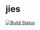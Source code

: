 # jies
[![Build Status](https://travis-ci.org/rise42/jies.svg?branch=master)](https://travis-ci.org/rise42/jies)
